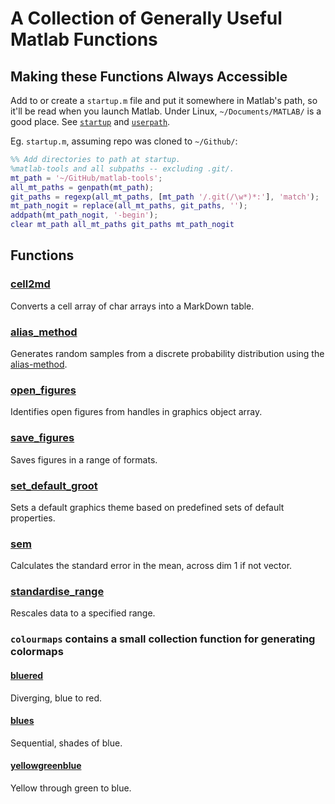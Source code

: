 # A Collection of Generally Useful Matlab Functions

## Making these Functions Always Accessible

Add to or create a `startup.m` file and put it somewhere in Matlab's path, so
it'll be read when you launch Matlab. Under Linux, `~/Documents/MATLAB/` is a
good place. See [`startup`](https://www.mathworks.com/help/matlab/ref/startup.html)
and [`userpath`](https://www.mathworks.com/help/matlab/ref/userpath.html).

Eg. `startup.m`, assuming repo was cloned to `~/Github/`:

```matlab
%% Add directories to path at startup.
%matlab-tools and all subpaths -- excluding .git/.
mt_path = '~/GitHub/matlab-tools';
all_mt_paths = genpath(mt_path);
git_paths = regexp(all_mt_paths, [mt_path '/.git(/\w*)*:'], 'match');
mt_path_nogit = replace(all_mt_paths, git_paths, '');
addpath(mt_path_nogit, '-begin');
clear mt_path all_mt_paths git_paths mt_path_nogit

```

## Functions

### [cell2md](https://github.com/stuart-knock/matlab-tools/blob/master/cell2md.m)
Converts a cell array of char arrays into a MarkDown table.


### [alias_method](https://github.com/stuart-knock/matlab-tools/blob/master/alias_method.m)
Generates random samples from a discrete probability distribution using the
[alias-method](https://en.wikipedia.org/wiki/Alias_method).


### [open_figures](https://github.com/stuart-knock/matlab-tools/blob/master/open_figures.m)
Identifies open figures from handles in graphics object array.


### [save_figures](https://github.com/stuart-knock/matlab-tools/blob/master/save_figures.m)
Saves figures in a range of formats.


### [set_default_groot](https://github.com/stuart-knock/matlab-tools/blob/master/set_default_groot.m)
Sets a default graphics theme based on predefined sets of default properties.


### [sem](https://github.com/stuart-knock/matlab-tools/blob/master/sem.m)
Calculates the standard error in the mean, across dim 1 if not vector.


### [standardise_range](https://github.com/stuart-knock/matlab-tools/blob/master/standardise_range.m)
Rescales data to a specified range.


### `colourmaps` contains a small collection function for generating colormaps


#### [bluered](https://github.com/stuart-knock/matlab-tools/blob/master/colourmaps/bluered.m)
Diverging, blue to red.

#### [blues](https://github.com/stuart-knock/matlab-tools/blob/master/colourmaps/blues.m)
Sequential, shades of blue.

#### [yellowgreenblue](https://github.com/stuart-knock/matlab-tools/blob/master/colourmaps/yellowgreenblue.m)
Yellow through green to blue.
